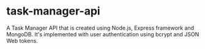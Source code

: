 # task-manager-api

A Task Manager API that is created using Node.js, Express framework and MongoDB.
It's implemented with user authentication using bcrypt and JSON Web tokens. 
